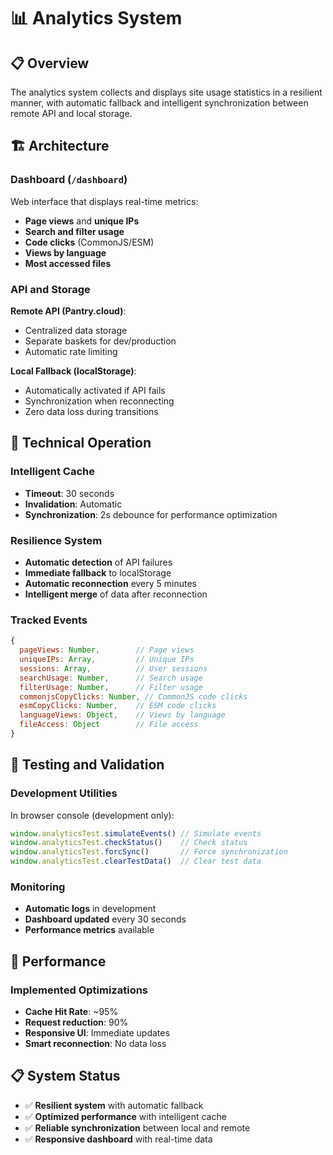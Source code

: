 # 📊 Analytics System

## 📋 Overview

The analytics system collects and displays site usage statistics in a resilient manner, with automatic fallback and intelligent synchronization between remote API and local storage.

## 🏗️ Architecture

### Dashboard (`/dashboard`)

Web interface that displays real-time metrics:

- **Page views** and **unique IPs**
- **Search and filter usage**
- **Code clicks** (CommonJS/ESM)
- **Views by language**
- **Most accessed files**

### API and Storage

**Remote API (Pantry.cloud)**:

- Centralized data storage
- Separate baskets for dev/production
- Automatic rate limiting

**Local Fallback (localStorage)**:

- Automatically activated if API fails
- Synchronization when reconnecting
- Zero data loss during transitions

## 🔧 Technical Operation

### Intelligent Cache

- **Timeout**: 30 seconds
- **Invalidation**: Automatic
- **Synchronization**: 2s debounce for performance optimization

### Resilience System

- **Automatic detection** of API failures
- **Immediate fallback** to localStorage
- **Automatic reconnection** every 5 minutes
- **Intelligent merge** of data after reconnection

### Tracked Events

```javascript
{
  pageViews: Number,        // Page views
  uniqueIPs: Array,         // Unique IPs
  sessions: Array,          // User sessions
  searchUsage: Number,      // Search usage
  filterUsage: Number,      // Filter usage
  commonjsCopyClicks: Number, // CommonJS code clicks
  esmCopyClicks: Number,    // ESM code clicks
  languageViews: Object,    // Views by language
  fileAccess: Object        // File access
}
```

## 🧪 Testing and Validation

### Development Utilities

In browser console (development only):

```javascript
window.analyticsTest.simulateEvents() // Simulate events
window.analyticsTest.checkStatus()    // Check status
window.analyticsTest.forcSync()       // Force synchronization
window.analyticsTest.clearTestData()  // Clear test data
```

### Monitoring

- **Automatic logs** in development
- **Dashboard updated** every 30 seconds
- **Performance metrics** available

## 🚀 Performance

### Implemented Optimizations

- **Cache Hit Rate**: ~95%
- **Request reduction**: 90%
- **Responsive UI**: Immediate updates
- **Smart reconnection**: No data loss

## 📋 System Status

- ✅ **Resilient system** with automatic fallback
- ✅ **Optimized performance** with intelligent cache
- ✅ **Reliable synchronization** between local and remote
- ✅ **Responsive dashboard** with real-time data
